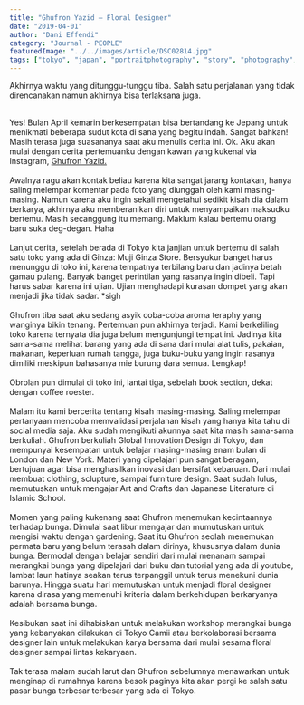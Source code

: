 ```yaml
---
title: "Ghufron Yazid – Floral Designer"
date: "2019-04-01"
author: "Dani Effendi"
category: "Journal - PEOPLE"
featuredImage: "../../images/article/DSC02814.jpg"
tags: ["tokyo", "japan", "portraitphotography", "story", "photography", "journal", "figure", "portrait", "people"]
---
```


Akhirnya waktu yang ditunggu-tunggu tiba. Salah satu perjalanan yang tidak direncanakan namun akhirnya bisa terlaksana juga.
<br/>
<br/>

Yes! Bulan April kemarin berkesempatan bisa bertandang ke Jepang untuk menikmati beberapa sudut kota di sana yang begitu indah. Sangat bahkan!
<br/>
Masih terasa juga suasananya saat aku menulis cerita ini.
Ok. Aku akan mulai dengan cerita pertemuanku dengan kawan yang kukenal via Instagram, <a href="https://www.instagram.com/ghufronyazid/" target="_blank">Ghufron Yazid.</a>
<br/>
<br/>
Awalnya ragu akan kontak beliau karena kita sangat jarang kontakan, hanya saling melempar komentar pada foto yang diunggah oleh kami masing-masing. Namun karena aku ingin sekali mengetahui sedikit kisah dia dalam berkarya, akhirnya aku memberanikan diri untuk menyampaikan maksudku bertemu. Masih secanggung itu memang. Maklum kalau bertemu orang baru suka deg-degan. Haha
<br/>
<br/>
Lanjut cerita, setelah berada di Tokyo kita janjian untuk bertemu di salah satu toko yang ada di Ginza: Muji Ginza Store. Bersyukur banget harus menunggu di toko ini, karena tempatnya terbilang baru dan jadinya betah gamau pulang. Banyak banget perintilan yang rasanya ingin dibeli. Tapi harus sabar karena ini ujian. Ujian menghadapi kurasan dompet yang akan menjadi jika tidak sadar. *sigh
<br/>
<br/>
Ghufron tiba saat aku sedang asyik coba-coba aroma teraphy yang wanginya bikin tenang. Pertemuan pun akhirnya terjadi. Kami berkeliling toko karena ternyata dia juga belum mengunjungi tempat ini. Jadinya kita sama-sama melihat barang yang ada di sana dari mulai alat tulis, pakaian, makanan, keperluan rumah tangga, juga buku-buku yang ingin rasanya dimiliki meskipun bahasanya mie burung dara semua. Lengkap!
<br/>
<br/>
Obrolan pun dimulai di toko ini, lantai tiga, sebelah book section, dekat dengan coffee roester.
<br/>
<br/>
Malam itu kami bercerita tentang kisah masing-masing. Saling melempar pertanyaan mencoba memvalidasi perjalanan kisah yang hanya kita tahu di social media saja. Aku sudah mengikuti akunnya saat kita masih sama-sama berkuliah. Ghufron berkuliah Global Innovation Design di Tokyo, dan mempunyai kesempatan untuk belajar masing-masing enam bulan di London dan New York. Materi yang dipelajari pun sangat beragam, bertujuan agar bisa menghasilkan inovasi dan bersifat kebaruan. Dari mulai membuat clothing, sclupture, sampai furniture design. Saat sudah lulus, memutuskan untuk mengajar Art and Crafts dan Japanese Literature di Islamic School.
<br/>
<br/>
Momen yang paling kukenang saat Ghufron menemukan kecintaannya terhadap bunga. Dimulai saat libur mengajar dan mumutuskan untuk mengisi waktu dengan gardening. Saat itu Ghufron seolah menemukan permata baru yang belum terasah dalam dirinya, khususnya dalam dunia bunga. Bermodal dengan belajar sendiri dari mulai menanam sampai merangkai bunga yang dipelajari dari buku dan tutorial yang ada di youtube, lambat laun hatinya seakan terus terpanggil untuk terus menekuni dunia barunya. Hingga suatu hari memutuskan untuk menjadi floral designer karena dirasa yang memenuhi kriteria dalam berkehidupan berkaryanya adalah bersama bunga.
<br/>
<br/>
Kesibukan saat ini dihabiskan untuk melakukan workshop merangkai bunga yang kebanyakan dilakukan di Tokyo Camii atau berkolaborasi bersama designer lain untuk melakukan karya bersama dari mulai sesama floral designer sampai lintas kekaryaan.
<br/>
<br/>
Tak terasa malam sudah larut dan Ghufron sebelumnya menawarkan untuk menginap di rumahnya karena besok paginya kita akan pergi ke  salah satu pasar bunga terbesar terbesar yang ada di Tokyo.